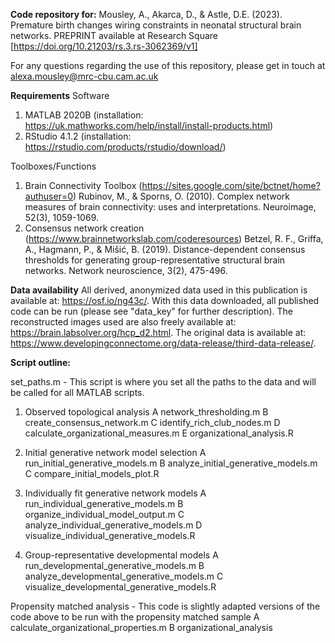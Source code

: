 **Code repository for:**
Mousley, A., Akarca, D., & Astle, D.E. (2023). Premature birth changes wiring constraints in neonatal structural brain networks. PREPRINT available at Research Square [https://doi.org/10.21203/rs.3.rs-3062369/v1]

For any questions regarding the use of this repository, please get in touch at alexa.mousley@mrc-cbu.cam.ac.uk

**Requirements**
Software
1) MATLAB 2020B (installation: https://uk.mathworks.com/help/install/install-products.html)
2) RStudio 4.1.2 (installation: https://rstudio.com/products/rstudio/download/)

Toolboxes/Functions
1) Brain Connectivity Toolbox (https://sites.google.com/site/bctnet/home?authuser=0)
Rubinov, M., & Sporns, O. (2010). Complex network measures of brain connectivity: uses and 	interpretations. Neuroimage, 52(3), 1059-1069.
2) Consensus network creation (https://www.brainnetworkslab.com/coderesources)
Betzel, R. F., Griffa, A., Hagmann, P., & Mišić, B. (2019). 
Distance-dependent consensus thresholds for generating group-representative
structural brain networks. Network neuroscience, 3(2), 475-496.

**Data availability**
All derived, anonymized data used in this publication is available at: https://osf.io/ng43c/. With this data downloaded, all published code can be run (please see "data_key" for further description). The reconstructed images used are also freely available at: https://brain.labsolver.org/hcp_d2.html. The original data is available at: https://www.developingconnectome.org/data-release/third-data-release/.

**Script outline:**

set_paths.m - This script is where you set all the paths to the data and will be called for all MATLAB scripts.

1) Observed topological analysis 
	A network_thresholding.m
	B create_consensus_network.m
	C identify_rich_club_nodes.m
	D calculate_organizational_measures.m
	E organizational_analysis.R  

2) Initial generative network model selection 
	A run_initial_generative_models.m
	B analyze_initial_generative_models.m  
	C compare_initial_models_plot.R

3) Individually fit generative network models 
	A run_individual_generative_models.m
	B organize_individual_model_output.m 
	C analyze_individual_generative_models.m 
	D visualize_individual_generative_models.R 

4) Group-representative developmental models 
	A run_developmental_generative_models.m
	B analyze_developmental_generative_models.m 
	C visualize_developmental_generative_models.R 

Propensity matched analysis - This code is slightly adapted versions of the code above to be run with the propensity matched sample
	A calculate_organizational_properties.m
	B organizational_analysis

